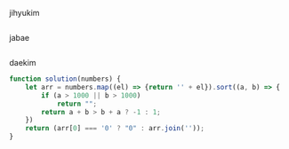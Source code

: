 jihyukim
```js

```

jabae
```js

```

daekim
```js
function solution(numbers) {
    let arr = numbers.map((el) => {return '' + el}).sort((a, b) => {
        if (a > 1000 || b > 1000)
            return "";
        return a + b > b + a ? -1 : 1;
    })
    return (arr[0] === '0' ? "0" : arr.join(''));
}
```
